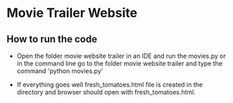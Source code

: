 # Movie Trailer Website

## How to run the code

- Open the folder movie website trailer in an IDE and run the movies.py or in the command line go to the folder movie website trailer and type the command 'python movies.py'

- If everything goes well fresh_tomatoes.html file is created in the directory and browser should open with fresh_tomatoes.html.
